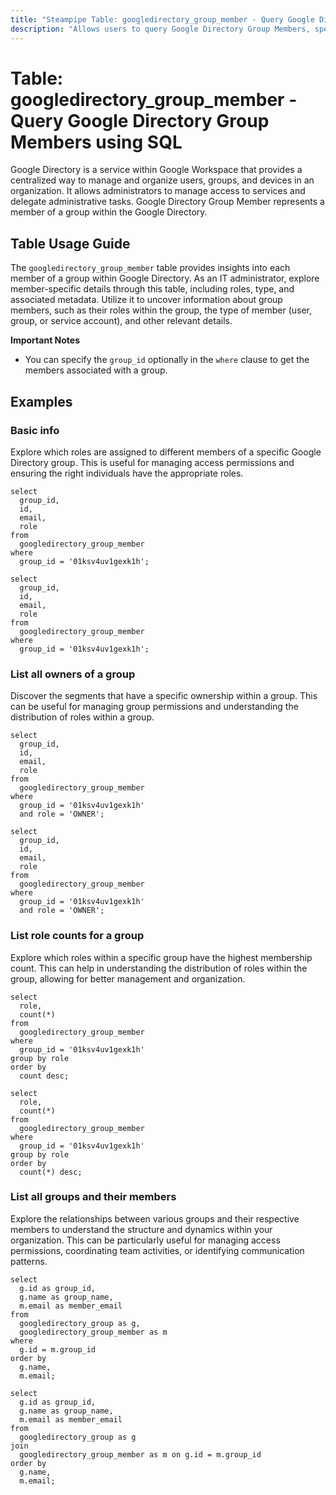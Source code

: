 ```yaml
---
title: "Steampipe Table: googledirectory_group_member - Query Google Directory Group Members using SQL"
description: "Allows users to query Google Directory Group Members, specifically providing details about each member of a group, their roles, and type."
---
```


# Table: googledirectory_group_member - Query Google Directory Group Members using SQL

Google Directory is a service within Google Workspace that provides a centralized way to manage and organize users, groups, and devices in an organization. It allows administrators to manage access to services and delegate administrative tasks. Google Directory Group Member represents a member of a group within the Google Directory.

## Table Usage Guide

The `googledirectory_group_member` table provides insights into each member of a group within Google Directory. As an IT administrator, explore member-specific details through this table, including roles, type, and associated metadata. Utilize it to uncover information about group members, such as their roles within the group, the type of member (user, group, or service account), and other relevant details.

**Important Notes**
- You can specify the `group_id` optionally in the `where` clause to get the members associated with a group.

## Examples

### Basic info
Explore which roles are assigned to different members of a specific Google Directory group. This is useful for managing access permissions and ensuring the right individuals have the appropriate roles.

```sql+postgres
select
  group_id,
  id,
  email,
  role
from
  googledirectory_group_member
where
  group_id = '01ksv4uv1gexk1h';
```

```sql+sqlite
select
  group_id,
  id,
  email,
  role
from
  googledirectory_group_member
where
  group_id = '01ksv4uv1gexk1h';
```

### List all owners of a group
Discover the segments that have a specific ownership within a group. This can be useful for managing group permissions and understanding the distribution of roles within a group.

```sql+postgres
select
  group_id,
  id,
  email,
  role
from
  googledirectory_group_member
where
  group_id = '01ksv4uv1gexk1h'
  and role = 'OWNER';
```

```sql+sqlite
select
  group_id,
  id,
  email,
  role
from
  googledirectory_group_member
where
  group_id = '01ksv4uv1gexk1h'
  and role = 'OWNER';
```

### List role counts for a group
Explore which roles within a specific group have the highest membership count. This can help in understanding the distribution of roles within the group, allowing for better management and organization.

```sql+postgres
select
  role,
  count(*)
from
  googledirectory_group_member
where
  group_id = '01ksv4uv1gexk1h'
group by role
order by
  count desc;
```

```sql+sqlite
select
  role,
  count(*)
from
  googledirectory_group_member
where
  group_id = '01ksv4uv1gexk1h'
group by role
order by
  count(*) desc;
```

### List all groups and their members
Explore the relationships between various groups and their respective members to understand the structure and dynamics within your organization. This can be particularly useful for managing access permissions, coordinating team activities, or identifying communication patterns.

```sql+postgres
select
  g.id as group_id,
  g.name as group_name,
  m.email as member_email
from
  googledirectory_group as g,
  googledirectory_group_member as m
where
  g.id = m.group_id
order by
  g.name,
  m.email;
```

```sql+sqlite
select
  g.id as group_id,
  g.name as group_name,
  m.email as member_email
from
  googledirectory_group as g
join
  googledirectory_group_member as m on g.id = m.group_id
order by
  g.name,
  m.email;
```